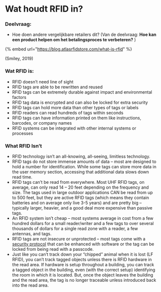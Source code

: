# Wat houdt RFID in?

### Deelvraag:

* Hoe doen andere vergelijkbare retailers dit? \(Van de deelvraag: **Hoe kan een product helpen om het betalingsproces te verbeteren?** \)

{% embed url="https://blog.atlasrfidstore.com/what-is-rfid" %}

\(Smiley, 2019\)

### Wat RFID is:

* RFID doesn’t need line of sight
* RFID tags are able to be rewritten and reused
* RFID tags can be extremely durable against impact and environmental factors
* RFID tag data is encrypted and can also be locked for extra security
* RFID tags can hold more data than other types of tags or labels
* RFID readers can read hundreds of tags within seconds
* RFID tags can have information printed on them like instructions, barcodes, or company names
* RFID systems can be integrated with other internal systems or processes

### **What RFID Isn’t**

* RFID technology isn’t an all-knowing, all-seeing, limitless technology.
* RFID tags do not store immense amounts of data – most are designed to hold a number for identification. While some tags can store more data in the user memory section, accessing that additional data slows down read time.
* RFID tags can’t be read from everywhere. Most UHF RFID tags, on average, can only read 14 – 20 feet depending on the frequency and size. The tags used in large outdoor applications CAN be read from up to 500 feet, but they are active RFID tags \(which means they contain batteries and on average only live 3-5 years\) and are pretty big – typically larger, heavier, and a good deal more expensive than passive tags.
* An RFID system isn’t cheap – most systems average in cost from a few hundred dollars for a small reader/writer and a few tags to over several thousands of dollars for a single read zone with a reader, a few antennas, and tags.
* RFID tags are not insecure or unprotected – most tags come with a [security protocol](http://blog.atlasrfidstore.com/uhf-rfid-security-measures) that can be enhanced with software or the tag can be locked from being read with a passcode.
* Just like you can’t track down your “chipped” animal when it is lost \(LF RFID\), you can’t track tagged objects unless there is RFID hardware in the read area. If hardware is setup throughout a building, you can track a tagged object in the building, even \(with the correct setup\) identifying the room in which it is located. But, once the object leaves the building and the read area, the tag is no longer traceable unless introduced back into the read area.

